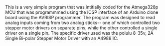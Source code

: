 This is a very simple program that was intitially coded for the Atmega328p MCU that was programmmed using the ICSP interface of an Arduino clone board using the AVRISP programmer. 
The program was designed to read analog inputs coming from two analog sticks-- one of which controlled two stepper motor
drivers on separate pins, while the other controlled a single driver on a single pin. 
The specific driver used was the polulu 8-35v, 2A Single Bi-polar Stepper Motor Driver with an A4988 IC.
